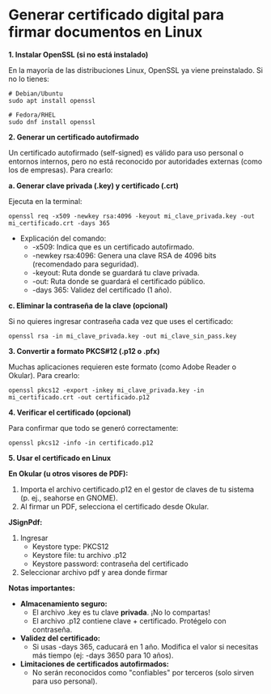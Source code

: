 # Generar certificado digital para firmar documentos en Linux 

**1. Instalar OpenSSL (si no está instalado)**

En la mayoría de las distribuciones Linux, OpenSSL ya viene preinstalado. Si no lo tienes:
```
# Debian/Ubuntu
sudo apt install openssl
```
```
# Fedora/RHEL
sudo dnf install openssl
```

**2. Generar un certificado autofirmado**

Un certificado autofirmado (self-signed) es válido para uso personal o entornos internos, pero no está reconocido por autoridades externas (como los de empresas). Para crearlo:

**a. Generar clave privada (.key) y certificado (.crt)**

Ejecuta en la terminal:
```
openssl req -x509 -newkey rsa:4096 -keyout mi_clave_privada.key -out mi_certificado.crt -days 365
```
* Explicación del comando:
    * -x509: Indica que es un certificado autofirmado.
    * -newkey rsa:4096: Genera una clave RSA de 4096 bits (recomendado para seguridad).
    * -keyout: Ruta donde se guardará tu clave privada.
    * -out: Ruta donde se guardará el certificado público.
    * -days 365: Validez del certificado (1 año).

**c. Eliminar la contraseña de la clave (opcional)**

Si no quieres ingresar contraseña cada vez que uses el certificado:
```
openssl rsa -in mi_clave_privada.key -out mi_clave_sin_pass.key
```
**3. Convertir a formato PKCS#12 (.p12 o .pfx)**

Muchas aplicaciones requieren este formato (como Adobe Reader o Okular). Para crearlo:
```
openssl pkcs12 -export -inkey mi_clave_privada.key -in mi_certificado.crt -out certificado.p12
```

**4. Verificar el certificado (opcional)**

Para confirmar que todo se generó correctamente:
```
openssl pkcs12 -info -in certificado.p12
```
**5. Usar el certificado en Linux**

**En Okular (u otros visores de PDF):**

1. Importa el archivo certificado.p12 en el gestor de claves de tu sistema (p. ej., seahorse en GNOME).
2. Al firmar un PDF, selecciona el certificado desde Okular.

**JSignPdf:**
1. Ingresar
    * Keystore type: PKCS12
    * Keystore file: tu archivo .p12 
    * Keystore password: contraseña del certificado
2. Seleccionar archivo pdf y area donde firmar

**Notas importantes:**
* **Almacenamiento seguro:**
    * El archivo .key es tu clave **privada**. ¡No lo compartas!
    * El archivo .p12 contiene clave + certificado. Protégelo con contraseña.
* **Validez del certificado:**
    * Si usas -days 365, caducará en 1 año. Modifica el valor si necesitas más tiempo (ej: -days 3650 para 10 años).
* **Limitaciones de certificados autofirmados:**
    * No serán reconocidos como "confiables" por terceros (solo sirven para uso personal).
